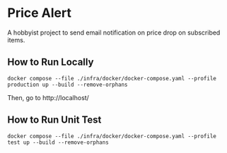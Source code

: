 # Price Alert

A hobbyist project to send email notification on price drop on subscribed items.

## How to Run Locally

```
docker compose --file ./infra/docker/docker-compose.yaml --profile production up --build --remove-orphans
```

Then, go to http://localhost/

## How to Run Unit Test

```
docker compose --file ./infra/docker/docker-compose.yaml --profile test up --build --remove-orphans
```
